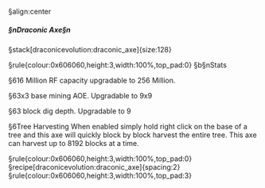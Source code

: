 §align:center
##### §nDraconic Axe§n

§stack[draconicevolution:draconic_axe]{size:128}

§rule{colour:0x606060,height:3,width:100%,top_pad:0}
§b§nStats

§616 Million RF capacity upgradable to 256 Million.

§63x3 base mining AOE. Upgradable to 9x9

§63 block dig depth. Upgradable to 9

§6Tree Harvesting
When enabled simply hold right click on the base of a tree and this axe will quickly block by block harvest the entire tree.
This axe can harvest up to 8192 blocks at a time. 

§rule{colour:0x606060,height:3,width:100%,top_pad:0}
§recipe[draconicevolution:draconic_axe]{spacing:2}
§rule{colour:0x606060,height:3,width:100%,top_pad:3}